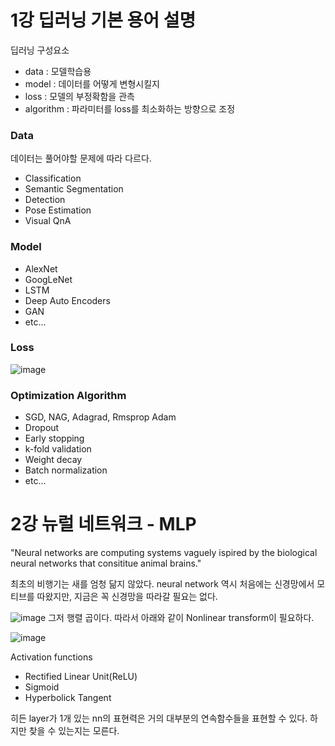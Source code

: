 # 1강 딥러닝 기본 용어 설명
딥러닝 구성요소
- data : 모델학습용
- model : 데이터를 어떻게 변형시킬지
- loss : 모델의 부정확함을 관측
- algorithm : 파라미터를 loss를 최소화하는 방향으로 조정

### Data
데이터는 풀어야할 문제에 따라 다르다.
- Classification
- Semantic Segmentation
- Detection
- Pose Estimation
- Visual QnA

### Model
- AlexNet
- GoogLeNet
- LSTM
- Deep Auto Encoders
- GAN
- etc...

### Loss
![image](https://user-images.githubusercontent.com/50571795/129364910-61e1aec3-3c87-4fde-9988-b42ee901303f.png)

### Optimization Algorithm
- SGD, NAG, Adagrad, Rmsprop Adam
- Dropout
- Early stopping
- k-fold validation
- Weight decay
- Batch normalization
- etc...

# 2강 뉴럴 네트워크 - MLP
"Neural networks are computing systems vaguely ispired by the biological neural networks that consititue animal brains."

최초의 비행기는 새를 엄청 닮지 않았다. neural network 역시 처음에는 신경망에서 모티브를 따왔지만, 지금은 꼭 신경망을 따라갈 필요는 없다.

![image](https://user-images.githubusercontent.com/50571795/129367348-fca37a0c-6c08-49dc-a8bb-11482090274e.png)
그저 행렬 곱이다. 따라서 아래와 같이 Nonlinear transform이 필요하다.  

![image](https://user-images.githubusercontent.com/50571795/129367468-5ca5af62-024e-42f9-98f9-cc4fb3d70b36.png)

Activation functions
- Rectified Linear Unit(ReLU)
- Sigmoid
- Hyperbolick Tangent

히든 layer가 1개 있는 nn의 표현력은 거의 대부분의 연속함수들을 표현할 수 있다. 하지만 찾을 수 있는지는 모른다.
